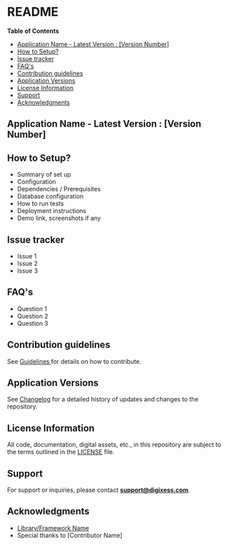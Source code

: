 # README

<!-- Write a Brief description here -->

**Table of Contents**

- [Application Name - Latest Version : \[Version Number\]](#application-name---latest-version--version-number)
- [How to Setup?](#how-to-setup)
- [Issue tracker](#issue-tracker)
- [FAQ's](#faqs)
- [Contribution guidelines](#contribution-guidelines)
- [Application Versions](#application-versions)
- [License Information](#license-information)
- [Support](#support)
- [Acknowledgments](#acknowledgments)

## Application Name - Latest Version : [Version Number]
<!-- Add purpose/scope/features of app here -->

## How to Setup?

- Summary of set up
- Configuration
- Dependencies / Prerequisites
- Database configuration
- How to run tests
- Deployment instructions
- Demo link, screenshots if any
<!-- Alternatively, you can include the details in a /docs/SETUP.md file and provide a link here. -->

## Issue tracker

- Issue 1
- Issue 2
- Issue 3
<!-- Alternatively, you can include the details in a /docs/ISSUES.md file and provide a link here. -->

## FAQ's

- Question 1
- Question 2
- Question 3
<!-- Alternatively, you can include the details in a /docs/FAQs.md file and provide a link here. -->

## Contribution guidelines

See [Guidelines ](/CONTRIBUTING.md "Contributing Guidelines") for details on how to contribute.

## Application Versions

See [Changelog](/CHANGELOG.md "Changelog") for a detailed history of updates and changes to the repository.

## License Information

All code, documentation, digital assets, etc., in this repository are subject to the terms outlined in the [LICENSE](/LICENSE.md "License") file.

## Support
For support or inquiries, please contact **[support@digixess.com](mailto:support@digixess.com)**.

## Acknowledgments

- [Library/Framework Name](link)
- Special thanks to [Contributor Name]


